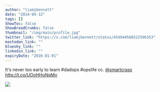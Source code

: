 ```yaml
---
author: "liamjbennett"
date: "2014-04-12"
tags: []
ShowToc: false
ShowBreadCrumbs: false
thumbnail: "/img/main/profile.jpg"
twitter_link: "https://x.com/liamjbennett/status/454944568522596353"
mastodon_link: ""
bluesky_link: ""
linkedin_link: ""
expiryDate: "2016-01-01"
---
```


It's never too early to learn #dadops #opslife cc. [@smartcrass](https://x.com/smartcrass)  http://t.co/UOoHHoNqMv

![](https://pbs.twimg.com/media/BlBJrK_IQAAOTsq.jpg)
